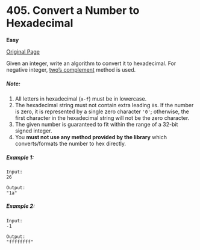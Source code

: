 # 405. Convert a Number to Hexadecimal

**Easy**

[Original Page](https://leetcode.com/problems/convert-a-number-to-hexadecimal/)

Given an integer, write an algorithm to convert it to hexadecimal. For negative integer, [two’s complement](https://en.wikipedia.org/wiki/Two%27s_complement) method is used.

##### Note:
1. All letters in hexadecimal (`a-f`) must be in lowercase.
2. The hexadecimal string must not contain extra leading `0`s. If the number is zero, it is represented by a single zero character `'0'`; otherwise, the first character in the hexadecimal string will not be the zero character.
3. The given number is guaranteed to fit within the range of a 32-bit signed integer.
4. You __must not use any method provided by the library__ which converts/formats the number to hex directly.

##### Example 1:
```
Input:
26

Output:
"1a"
```

##### Example 2:
```
Input:
-1

Output:
"ffffffff"
```
